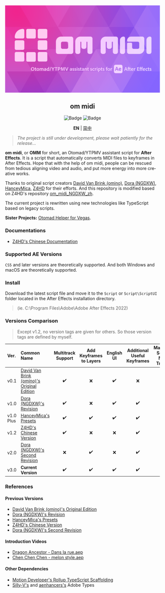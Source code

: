 <div lang="en">

[![Cover](cover.png)](#om_midi)
<div align="center">
	<h2 id="om_midi">om midi</h2>
	<img src="https://img.shields.io/badge/STATE-UNDER%20DEVELOPMENT-red?style=flat-square" alt="Badge" />
	<img src="https://img.shields.io/badge/VERSION-3.0‐ALPHA-orange?style=flat-square" alt="Badge" />

**EN** | [简中](README_zh-CN.md)
</div>

> *The project is still under development, please wait patiently for the release...*

**om midi**, or **OMM** for short, an Otomad/YTPMV assistant script for **After Effects**. It is a script that automatically converts MIDI files to keyframes in After Effects. Hope that with the help of om midi, people can be rescued from tedious aligning video and audio, and put more energy into more creative works.

Thanks to original script creators [David Van Brink (omino)](http://omino.com/), [Dora (NGDXW)](https://space.bilibili.com/40208180), [HanceyMica](https://space.bilibili.com/66940276), [Z4HD](https://github.com/Z4HD) for their efforts. And this repository is modified based on Z4HD's repository [om_midi_NGDXW_zh](https://github.com/Z4HD/om_midi_NGDXW_zh).

The current project is rewritten using new technologies like TypeScript based on legacy scripts.

**Sister Projects:** [Otomad Helper for Vegas](https://github.com/otomad/OtomadHelper).

### Documentations
* [Z4HD's Chinese Documentation](https://om.z4hd.cf/)

### Supported AE Versions
`CS5` and later versions are theoretically supported. And both Windows and macOS are theoretically supported.

### Install
Download the latest script file and move it to the `Script` or `Script\ScriptUI` folder located in the After Effects installation directory.
> (ie. C:\\Program Files\\Adobe\\Adobe After Effects 2022)

### Versions Comparison
> Except v1.2, no version tags are given for others. So those version tags are defined by myself.

Ver. | Common Name | Multitrack Support | Add Keyframes to Layers | English UI | Additional Useful Keyframes | Manually Select MIDI Tracks | Change BPM
:--- | :--- | :---: | :---: | :---: | :---: | :---: | :---:
v0.1 | [David Van Brink (omino)'s Original Edition](http://omino.com/pixelblog/2011/12/26/ae-hello-again-midi/) | ✔️ | ❌ | ✔️ | ❌ | ❌ | ❌ | ❌
v1.0 | [Dora (NGDXW)'s Revision](https://www.bilibili.com/read/cv170398) | ✔️ | ❌ | ✔️ | ✔️ | ❌ | ❌
v1.0 Plus | [HanceyMica's Presets](https://www.bilibili.com/video/av29649969) | ✔️ | ✔️ | ✔️ | ✔️ | ❌ | ❌
v1.2 | [Z4HD's Chinese Version](https://github.com/Z4HD/om_midi_NGDXW_zh) | ✔️ | ❌ | ❌ | ✔️ | ❌ | ❌
v2.0 | [Dora (NGDXW)'s Second Revision](https://www.bilibili.com/read/cv1217487) | ❌ | ✔️ | ❌ | ✔️ | ❌ | ❌
v3.0 | **Current Version** | ✔️ | ✔️ | ✔️ | ✔️ | ✔️ | ✔️

### References
#### Previous Versions
* [David Van Brink (omino)'s Original Edition](http://omino.com/pixelblog/2011/12/26/ae-hello-again-midi/)
* [Dora (NGDXW)'s Revision](https://www.bilibili.com/read/cv170398)
* [HanceyMica's Presets](https://www.bilibili.com/video/av29649969)
* [Z4HD's Chinese Version](https://github.com/Z4HD/om_midi_NGDXW_zh)
* [Dora (NGDXW)'s Second Revision](https://www.bilibili.com/read/cv1217487)
#### Introduction Videos
* [Dragon Ancestor - Dans la rue.aep](https://www.bilibili.com/video/av9228581)
* [Chen Chen Chen - melon style.aep](https://www.bilibili.com/video/av9778499)
#### Other Dependencies
* [Motion Developer's Rollup TypeScript Scaffolding](https://github.com/motiondeveloper/expression-globals-typescript)
* [Silly-V's](https://github.com/Silly-V/Adobe-TS-ExtendScript) and [aenhancers's](https://github.com/aenhancers/Types-for-Adobe) Adobe Types

</div>
